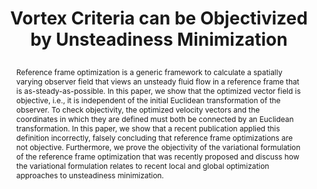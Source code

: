 ---
# this file is written in YAML http://docs.ansible.com/ansible/latest/YAMLSyntax.html
# all lines with a leading sharp are comments and will not be compiled
# longer blocks of text should start with a a leading > to escape all special characters

# URL handle for generated webpage
slug:       objectivization

#specifies layout to be used for page generation (do not modify)
layout:     publication

#publication title
title:      >
   Vortex Criteria can be Objectivized by Unsteadiness Minimization
   
#include in selected publications on front page (optional, delete line if not applicable)
display:	selected

#list all publication authors in correct order (please check the spelling is identical to your personal page)
authors:
 - Holger Theisel
 - Markus Hadwiger
 - Peter Rautek
 - Thomas Theußl
 - Tobias Günther
 
#insert publication venue (displayed on publication page)
venue:      >
   Physics of Fluids 33, 107115

#insert short venue (displayed in box in publication list)
shortvenue: >
   Physics of Fluids

#specify publication year
year:       2021

#insert abstract of publication
abstract:   >
   Reference frame optimization is a generic framework to calculate a spatially varying observer field that views an unsteady fluid flow in a reference frame that is as-steady-as-possible. In this paper, we show that the optimized vector field is objective, i.e., it is independent of the initial Euclidean transformation of the observer. To check objectivity, the optimized velocity vectors and the coordinates in which they are defined must both be connected by an Euclidean transformation. In this paper, we show that a recent publication applied this definition incorrectly, falsely concluding that reference frame optimizations are not objective. Furthermore, we prove the objectivity of the variational formulation of the reference frame optimization that was recently proposed and discuss how the variational formulation relates to recent local and global optimization approaches to unsteadiness minimization.
   
#link to hi-res teaser image of publication (please make sure the image is wide, e.g. aspect ratio between 4:2 and 4:1)
teaser:     './publications/2021_theisel_objectivization.jpg'
   
#link to smaller thumbnail image of publication (please make sure the aspect ratio is 3:2, suggested size is 150x100px)
thumbnail:  './publications/2021_theisel_thumbnail.png'

#link to publication video (optional): you can either upload the video to our website (insert local link) or host it on youtube or vimeo (in this case insert the youtube/vimeo link)
#video:      'https://vimeo.com/458350874'

#link to talk video (optional): you can either upload the video to our website (insert local link) or host it on youtube or vimeo (in this case insert the youtube/vimeo link)
#talk:       'https://www.youtube.com/watch?v=3WW2Bdg5tY8'

#link to publication pdf (optional)
pdf:        'https://aip.scitation.org/doi/pdf/10.1063/5.0063817'

#link to appendix pdf (optional)
#pdfsupp:   'https://arxiv.org/pdf/2106.16169.pdf'

#insert citation. please format citation by inserting <br> at line breaks, &nbsp;&nbsp; will insert a tab character to prettify the citation
citation:   >
  @article{Theisel2021Objectivization,<br>
   &nbsp;&nbsp;title = {Vortex Criteria can be Objectivized by Unsteadiness Minimization},<br>
   &nbsp;&nbsp;author = {Theisel, Holger and Hadwiger, Markus and Rautek, Peter and Theu{\ss}l, Thomas and G{\"u}nther, Tobias},<br>
   &nbsp;&nbsp;journal = {Physics of Fluids},<br>
   &nbsp;&nbsp;number = {33},<br>
   &nbsp;&nbsp;issue = {10},<br>
   &nbsp;&nbsp;pages = {107115},<br>
   &nbsp;&nbsp;year = {2021}<br>
  }

#insert links to additional material for the publication (optional)
#links need a title, a URL and a type (this defines the link icon) which can be one of the following values: code, archive, files, slides or text (this is the default icon)
links: 
- title: Publisher version
  type:  web
  url:   'https://doi.org/10.1063/5.0063817'
- title: Older arXiv version
  type:  pdf
  url:   'https://arxiv.org/pdf/2106.16169.pdf' 
# - title: Code
#   type:  github
#   url:   'https://github.com/vccvisualization/killingsurfaces'
 
---